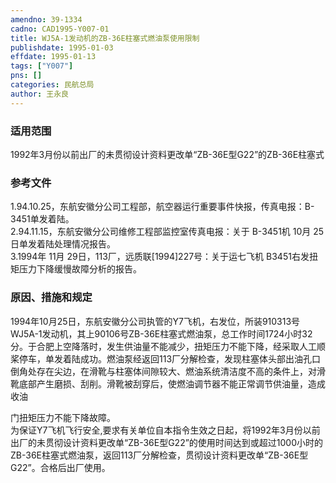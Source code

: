 ```yaml
---
amendno: 39-1334  
cadno: CAD1995-Y007-01  
title: WJ5A-1发动机的ZB-36E柱塞式燃油泵使用限制  
publishdate: 1995-01-03  
effdate: 1995-01-13  
tags: ["Y007"]  
pns: []  
categories: 民航总局  
author: 王永良  
---
```

  
### 适用范围  
1992年3月份以前出厂的未贯彻设计资料更改单“ZB-36E型G22”的ZB-36E柱塞式  
  
<!--more-->  
### 参考文件  
1.94.10.25，东航安徽分公司工程部，航空器运行重要事件快报，传真电报：B-3451单发着陆。  
    2.94.11.15，东航安徽分公司维修工程部监控室传真电报：关于 B-3451机 10月 25日单发着陆处理情况报告。  
 3.1994年 11月 29日，113厂，远质联[1994]227号：关于运七飞机 B3451右发扭矩压力下降缓慢故障分析的报告。  
  
### 原因、措施和规定  
1994年10月25日，东航安徽分公司执管的Y7飞机，右发位，所装910313号WJ5A-1发动机，其上90106号ZB-36E柱塞式燃油泵，总工作时间1724小时32分。于合肥上空降落时，发生供油量不能减少，扭矩压力不能下降，经采取人工顺桨停车，单发着陆成功。燃油泵经返回113厂分解检查，发现柱塞体头部出油孔口倒角处存在尖边，在滑靴与柱塞体间隙较大、燃油系统清洁度不高的条件上，对滑靴底部产生磨损、刮削。滑靴被刮穿后，使燃油调节器不能正常调节供油量，造成收油  
  
门扭矩压力不能下降故障。  
    为保证Y7飞机飞行安全,要求有关单位自本指令生效之日起，将1992年3月份以前出厂的未贯彻设计资料更改单“ZB-36E型G22”的使用时间达到或超过1000小时的ZB-36E柱塞式燃油泵，返回113厂分解检查，贯彻设计资料更改单“ZB-36E型G22”。合格后出厂使用。  
